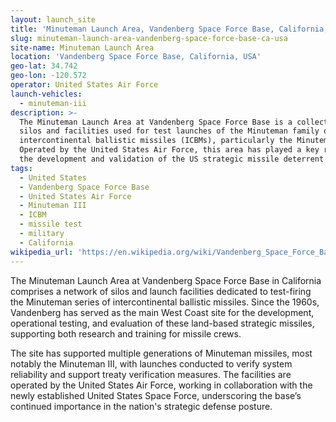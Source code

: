 ```yaml
---
layout: launch_site
title: 'Minuteman Launch Area, Vandenberg Space Force Base, California, USA'
slug: minuteman-launch-area-vandenberg-space-force-base-ca-usa
site-name: Minuteman Launch Area
location: 'Vandenberg Space Force Base, California, USA'
geo-lat: 34.742
geo-lon: -120.572
operator: United States Air Force
launch-vehicles:
  - minuteman-iii
description: >-
  The Minuteman Launch Area at Vandenberg Space Force Base is a collection of
  silos and facilities used for test launches of the Minuteman family of
  intercontinental ballistic missiles (ICBMs), particularly the Minuteman III.
  Operated by the United States Air Force, this area has played a key role in
  the development and validation of the US strategic missile deterrent force.
tags:
  - United States
  - Vandenberg Space Force Base
  - United States Air Force
  - Minuteman III
  - ICBM
  - missile test
  - military
  - California
wikipedia_url: 'https://en.wikipedia.org/wiki/Vandenberg_Space_Force_Base'
---
```

The Minuteman Launch Area at Vandenberg Space Force Base in California comprises a network of silos and launch facilities dedicated to test-firing the Minuteman series of intercontinental ballistic missiles. Since the 1960s, Vandenberg has served as the main West Coast site for the development, operational testing, and evaluation of these land-based strategic missiles, supporting both research and training for missile crews.

The site has supported multiple generations of Minuteman missiles, most notably the Minuteman III, with launches conducted to verify system reliability and support treaty verification measures. The facilities are operated by the United States Air Force, working in collaboration with the newly established United States Space Force, underscoring the base’s continued importance in the nation's strategic defense posture.
